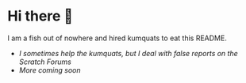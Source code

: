 # Hi there 👋
I am a fish out of nowhere and hired kumquats to eat this README.
 - *I sometimes help the kumquats, but I deal with false reports on the Scratch Forums*
 - *More coming soon*
